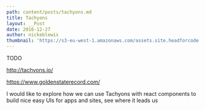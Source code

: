 ```yaml
---
path: content/posts/tachyons.md
title: Tachyons
layout: __Post
date: 2016-12-27
author: nickeblewis
thumbnail: 'https://s3-eu-west-1.amazonaws.com/assets.site.headforcode.com/icons/js.png'
---
```


TODO

http://tachyons.io/

https://www.goldenstaterecord.com/

I would like to explore how we can use Tachyons with react components to build nice easy UIs for apps and sites, see where it leads us